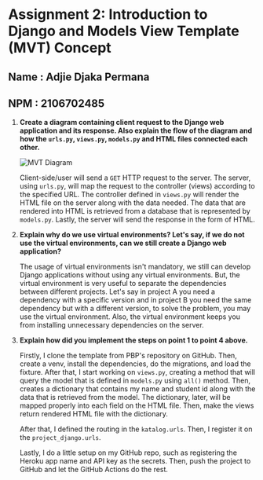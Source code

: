 # Assignment 2: Introduction to Django and Models View Template (MVT) Concept

## Name : Adjie Djaka Permana

## NPM : 2106702485

1. **Create a diagram containing client request to the Django web application and its response. Also explain the flow of the diagram and how the `urls.py`, `views.py`, `models.py` and HTML files connected each other.**  
   
   ![MVT Diagram](https://github.com/DJaegerScript/pbp-assignments/blob/main/image.png?raw=true)

   Client-side/user will send a `GET` HTTP request to the server. The server, using `urls.py`, will map the request to the controller (views) according to the specified URL. The controller defined in `views.py` will render the HTML file on the server along with the data needed. The data that are rendered into HTML is retrieved from a database that is represented by `models.py`. Lastly, the server will send the response in the form of HTML.
   
2. **Explain why do we use virtual environments? Let's say, if we do not use the virtual environments, can we still create a Django web application?**

   The usage of virtual environments isn't mandatory, we still can develop Django applications without using any virtual environments. But, the virtual environment is very useful to separate the dependencies between different projects. Let's say in project A you need a dependency with a specific version and in project B you need the same dependency but with a different version, to solve the problem, you may use the virtual environment. Also, the virtual environment keeps you from installing unnecessary dependencies on the server.

3. **Explain how did you implement the steps on point 1 to point 4 above.**

   Firstly, I clone the template from PBP's repository on GitHub. Then, create a venv, install the dependencies, do the migrations, and load the fixture. After that, I start working on `views.py`, creating a method that will query the model that is defined in `models.py` using `all()` method. Then, creates a dictionary that contains my name and student id along with the data that is retrieved from the model. The dictionary, later, will be mapped properly into each field on the HTML file. Then, make the views return rendered HTML file with the dictionary.

   After that, I defined the routing in the `katalog.urls`. Then, I register it on the `project_django.urls`.

   Lastly, I do a little setup on my GitHub repo, such as registering the Heroku app name and API key as the secrets. Then, push the project to GitHub and let the GitHub Actions do the rest.